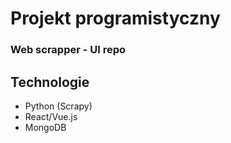 # Projekt programistyczny
### Web scrapper - UI repo

## Technologie
* Python (Scrapy)
* React/Vue.js
* MongoDB

